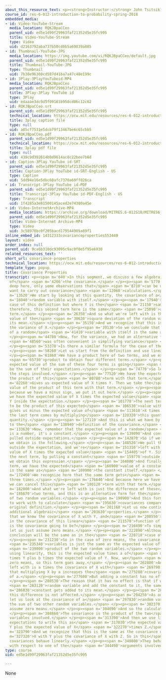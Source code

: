 ```yaml
---
about_this_resource_text: <p><strong>Instructor:</strong> John Tsitsiklis</p>
course_id: res-6-012-introduction-to-probability-spring-2018
embedded_media:
- id: Video-YouTube-Stream
  media_location: RQKJBpaCCeo
  parent_uid: ed5e1d99f29963faf21352d5e35fc995
  title: Video-YouTube-Stream
  type: Video
  uid: d2163792aba737b58cd0b5a69839a885
- id: Thumbnail-YouTube-JPG
  media_location: https://img.youtube.com/vi/RQKJBpaCCeo/default.jpg
  parent_uid: ed5e1d99f29963faf21352d5e35fc995
  title: Thumbnail-YouTube-JPG
  type: Thumbnail
  uid: 7b30e96308cd587d41ba7a47c48e199c
- id: 3Play-3PlayYouTubeid-MP4
  media_location: RQKJBpaCCeo
  parent_uid: ed5e1d99f29963faf21352d5e35fc995
  title: 3Play-3Play YouTube id
  type: 3Play
  uid: edaaae3dc9d5f09161b958cd06c12c62
- id: RQKJBpaCCeo.srt
  parent_uid: ed5e1d99f29963faf21352d5e35fc995
  technical_location: https://ocw.mit.edu/resources/res-6-012-introduction-to-probability-spring-2018/part-i-the-fundamentals/covariance-properties/RQKJBpaCCeo.srt
  title: 3play caption file
  type: null
  uid: a05cf7531e5dcb79f13467be6c65cbb5
- id: RQKJBpaCCeo.pdf
  parent_uid: ed5e1d99f29963faf21352d5e35fc995
  technical_location: https://ocw.mit.edu/resources/res-6-012-introduction-to-probability-spring-2018/part-i-the-fundamentals/covariance-properties/RQKJBpaCCeo.pdf
  title: 3play pdf file
  type: null
  uid: 439c9d392614b0d9614ac8c22bee7b6d
- id: Caption-3Play YouTube id-SRT
  parent_uid: ed5e1d99f29963faf21352d5e35fc995
  title: Caption-3Play YouTube id-SRT-English - US
  type: Caption
  uid: 5dd94e16e5dbc60afc7370a69ff026ca
- id: Transcript-3Play YouTube id-PDF
  parent_uid: ed5e1d99f29963faf21352d5e35fc995
  title: Transcript-3Play YouTube id-PDF-English - US
  type: Transcript
  uid: 1f4285a3e81500145aced2e74380a45e
- id: Video-InternetArchive-MP4
  media_location: https://archive.org/download/MITRES.6-012S18/MITRES6_012S18_L12-06_300k.mp4
  parent_uid: ed5e1d99f29963faf21352d5e35fc995
  title: Video-Internet Archive-MP4
  type: Video
  uid: 3c58978bc0f205bacd179544905a89f1
inline_embed_id: 14312333covarianceproperties553449
layout: video
order_index: null
parent_uid: 9ca6b310dc93095c9ac0f0e5f95e6930
related_resources_text: ''
short_url: covariance-properties
technical_location: https://ocw.mit.edu/resources/res-6-012-introduction-to-probability-spring-2018/part-i-the-fundamentals/covariance-properties
template_type: popup
title: Covariance Properties
transcript: <p><span m='640'>In this segment, we discuss a few algebraic properties
  of</span> <span m='4260'>the covariance.</span> </p><p><span m='5770'>There is nothing
  deep here, only some observations that</span> <span m='8710'>can be useful if we
  want to carry out covariance</span> <span m='12060'>calculations.</span> </p><p><span
  m='13520'>We start by looking at this quantity, the covariance of a</span> <span
  m='16040'>random variable with itself.</span> </p><p><span m='17940'>So it's a special
  case of this definition but where Y is the</span> <span m='21150'>same as X. And
  therefore, this second term here is the same</span> <span m='25090'>as the first
  term.</span> </p><p><span m='26350'>And so what we're left with is the expected
  value of the</span> <span m='30620'>square deviation of the random variable from
  its mean.</span> </p><p><span m='35150'>And we recognize that this is the same as
  the variance of X.</span> </p><p><span m='39130'>So we conclude that the covariance
  of a random</span> <span m='41410'>variable with itself is the same as the variance.</span>
  </p><p><span m='44780'>Now, for the variance, we had an alternative formula, which</span>
  <span m='48560'>was often convenient in simplifying variance</span> <span m='51980'>calculations.</span>
  </p><p><span m='53370'>Is there a similar formula for the case of the covariance?</span>
  </p><p><span m='58260'>Let us start from the definition and use linearity.</span>
  </p><p><span m='61860'>We have a product here of two terms, and we expand that</span>
  <span m='65730'>product to obtain four different terms.</span> </p><p><span m='68800'>The
  expected value of the sum of these four terms is going</span> <span m='71850'>to
  be the sum of their expectations.</span> </p><p><span m='74770'>So let us go through
  the steps involved.</span> </p><p><span m='77520'>We have the expected value of
  the product of this</span> <span m='80780'>term with that term.</span> </p><p><span
  m='82260'>Gives us expected value of X times Y. Then we take the</span> <span m='86180'>expected
  value of the product of this term with that term.</span> </p><p><span m='90520'>And
  because we have a minus sign, we put it out here.</span> </p><p><span m='93930'>And
  we have the expected value of X times the expected value</span> <span m='98479'>of
  Y inside the expectation.</span> </p><p><span m='101770'>The next term is going
  to be the product of this expected</span> <span m='106530'>value with Y. And that
  gives us minus the expected value of</span> <span m='113610'>X times Y. And finally,
  the last term comes by multiplying</span> <span m='120320'>this quantity with that
  quantity.</span> </p><p><span m='127110'>And this is what we have by applying linearity
  to the</span> <span m='130940'>definition of the covariance.</span> </p><p><span
  m='133630'>Now, remember that the expected value of a random</span> <span m='136350'>variable
  is a number, it's a constant.</span> </p><p><span m='139090'>And constants can be
  pulled outside expectations.</span> </p><p><span m='142870'>So if we do that, what
  we obtain is the following.</span> </p><p><span m='148520'>We pull this constant
  outside the expectation, and we're</span> <span m='151310'>left with the expected
  value of X times the expected value</span> <span m='154405'>of Y. Similarly, for
  the next term, by pulling a constant</span> <span m='159770'>outside the expectation,
  we obtain this expression.</span> </p><p><span m='164000'>And finally, for the last
  term, we have the expected</span> <span m='166900'>value of a constant, and this
  is the same as</span> <span m='169900'>the constant itself.</span> </p><p><span
  m='172460'>We recognize here that the same term gets</span> <span m='174930'>repeated
  three times.</span> </p><p><span m='176640'>And because here we have a minus sign,
  we can cancel this</span> <span m='180120'>term with that term.</span> </p><p><span
  m='182000'>And what we're left with is just the difference of these</span> <span
  m='185670'>two terms, and this is an alternative form for the</span> <span m='188620'>covariance
  of two random variables.</span> </p><p><span m='190900'>And this form is often easier
  to work with to calculate</span> <span m='195630'>covariances compared with the
  original definition.</span> </p><p><span m='201160'>Let us now continue with some
  additional algebraic</span> <span m='203630'>properties.</span> </p><p><span m='205070'>Suppose
  that we know the covariance of X with Y, and</span> <span m='208550'>we're interested
  in the covariance of this linear</span> <span m='211570'>function of X with Y. What
  is the covariance going to be?</span> </p><p><span m='216490'>To simplify the calculations,
  let us just assume zero means.</span> </p><p><span m='222890'>Although, the final
  conclusion will be the same as in the</span> <span m='228710'>case of non-zero means.</span>
  </p><p><span m='231230'>So in the case of zero means, the covariance of two random</span>
  <span m='235340'>variables is just the same as the expected value of the</span>
  <span m='239000'>product of the two random variables.</span> </p><p><span m='245370'>And
  using linearity, this is the expected value times a of</span> <span m='251770'>X
  times Y plus b times the expected value of Y. Now, we</span> <span m='259300'>assumed
  zero means, so this term goes away.</span> </p><p><span m='262800'>And what we're
  left with is a times the covariance of X with</span> <span m='269790'>Y. So we see
  that multiplying X by a increases the</span> <span m='275280'>covariance by a factor
  of a.</span> </p><p><span m='277600'>But adding a constant has no effect.</span>
  </p><p><span m='280530'>The reason that it has no effect is that if we take a</span>
  <span m='283120'>random variable and add the constant to it, the same</span> <span
  m='286030'>constant gets added to its mean.</span> </p><p><span m='288270'>And so
  this difference is not affected.</span> </p><p><span m='294250'>As our final calculation,
  let us look at the covariance of a</span> <span m='297830'>random variable with
  the sum of two other random variables.</span> </p><p><span m='302370'>Again, we
  assume zero means.</span> </p><p><span m='304690'>And so the calculation is as follows.</span>
  </p><p><span m='308860'>The covariance is the product of the two</span> <span m='311130'>random
  variables involved.</span> </p><p><span m='313390'>And then we use linearity of
  expectations to write this as</span> <span m='317030'>the expected value of X times
  Y plus the expected value of X</span> <span m='322270'>times Z.</span> </p><p><span
  m='323790'>And we recognize that this is the same as the covariance of</span> <span
  m='327320'>X with Y plus the covariance of X with Z. So in this</span> <span m='337380'>respect,
  covariances behave linearly.</span> </p><p><span m='340800'>They behave linearly
  with respect to one of the</span> <span m='344490'>arguments involved.</span> </p><p></p>
type: course
uid: ed5e1d99f29963faf21352d5e35fc995

---
```

None